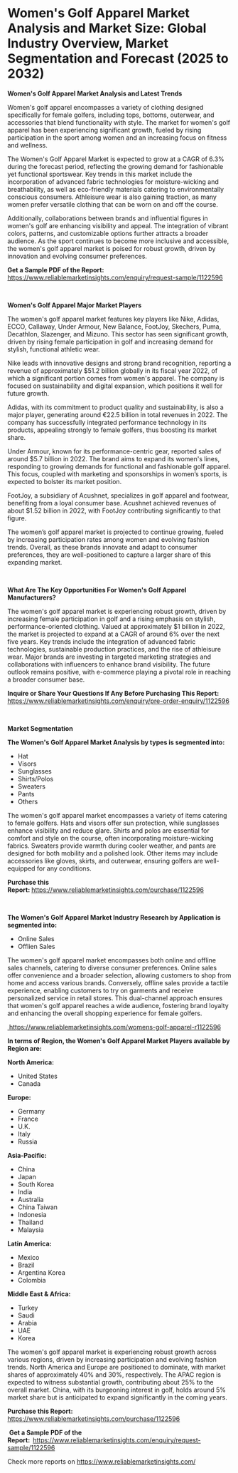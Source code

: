 <p><h1>Women's Golf Apparel Market Analysis and Market Size: Global Industry Overview, Market Segmentation and Forecast (2025 to 2032)</h1></p><p><strong>Women's Golf Apparel Market Analysis and Latest Trends</strong></p>
<p><p>Women's golf apparel encompasses a variety of clothing designed specifically for female golfers, including tops, bottoms, outerwear, and accessories that blend functionality with style. The market for women's golf apparel has been experiencing significant growth, fueled by rising participation in the sport among women and an increasing focus on fitness and wellness.</p><p>The Women's Golf Apparel Market is expected to grow at a CAGR of 6.3% during the forecast period, reflecting the growing demand for fashionable yet functional sportswear. Key trends in this market include the incorporation of advanced fabric technologies for moisture-wicking and breathability, as well as eco-friendly materials catering to environmentally conscious consumers. Athleisure wear is also gaining traction, as many women prefer versatile clothing that can be worn on and off the course.</p><p>Additionally, collaborations between brands and influential figures in women's golf are enhancing visibility and appeal. The integration of vibrant colors, patterns, and customizable options further attracts a broader audience. As the sport continues to become more inclusive and accessible, the women's golf apparel market is poised for robust growth, driven by innovation and evolving consumer preferences.</p></p>
<p><strong>Get a Sample PDF of the Report:&nbsp;</strong> <a href="https://www.reliablemarketinsights.com/enquiry/request-sample/1122596?utm_campaign=2214&utm_medium=2&utm_source=Github&utm_content=ia&utm_term=05042025&utm_id=womens-golf-apparel">https://www.reliablemarketinsights.com/enquiry/request-sample/1122596</a></p>
<p>&nbsp;</p>
<p><strong>Women's Golf Apparel Major Market Players</strong></p>
<p><p>The women's golf apparel market features key players like Nike, Adidas, ECCO, Callaway, Under Armour, New Balance, FootJoy, Skechers, Puma, Decathlon, Slazenger, and Mizuno. This sector has seen significant growth, driven by rising female participation in golf and increasing demand for stylish, functional athletic wear.</p><p>Nike leads with innovative designs and strong brand recognition, reporting a revenue of approximately $51.2 billion globally in its fiscal year 2022, of which a significant portion comes from women's apparel. The company is focused on sustainability and digital expansion, which positions it well for future growth.</p><p>Adidas, with its commitment to product quality and sustainability, is also a major player, generating around €22.5 billion in total revenues in 2022. The company has successfully integrated performance technology in its products, appealing strongly to female golfers, thus boosting its market share.</p><p>Under Armour, known for its performance-centric gear, reported sales of around $5.7 billion in 2022. The brand aims to expand its women's lines, responding to growing demands for functional and fashionable golf apparel. This focus, coupled with marketing and sponsorships in women’s sports, is expected to bolster its market position.</p><p>FootJoy, a subsidiary of Acushnet, specializes in golf apparel and footwear, benefiting from a loyal consumer base. Acushnet achieved revenues of about $1.52 billion in 2022, with FootJoy contributing significantly to that figure.</p><p>The women’s golf apparel market is projected to continue growing, fueled by increasing participation rates among women and evolving fashion trends. Overall, as these brands innovate and adapt to consumer preferences, they are well-positioned to capture a larger share of this expanding market.</p></p>
<p>&nbsp;</p>
<p><strong>What Are The Key Opportunities For Women's Golf Apparel Manufacturers?</strong></p>
<p><p>The women's golf apparel market is experiencing robust growth, driven by increasing female participation in golf and a rising emphasis on stylish, performance-oriented clothing. Valued at approximately $1 billion in 2022, the market is projected to expand at a CAGR of around 6% over the next five years. Key trends include the integration of advanced fabric technologies, sustainable production practices, and the rise of athleisure wear. Major brands are investing in targeted marketing strategies and collaborations with influencers to enhance brand visibility. The future outlook remains positive, with e-commerce playing a pivotal role in reaching a broader consumer base.</p></p>
<p><strong>Inquire or Share Your Questions If Any Before Purchasing This Report:</strong> <a href="https://www.reliablemarketinsights.com/enquiry/pre-order-enquiry/1122596?utm_campaign=2214&utm_medium=2&utm_source=Github&utm_content=ia&utm_term=05042025&utm_id=womens-golf-apparel">https://www.reliablemarketinsights.com/enquiry/pre-order-enquiry/1122596</a></p>
<p>&nbsp;</p>
<p><strong>Market Segmentation</strong></p>
<p><strong>The Women's Golf Apparel Market Analysis by types is segmented into:</strong></p>
<p><ul><li>Hat</li><li>Visors</li><li>Sunglasses</li><li>Shirts/Polos</li><li>Sweaters</li><li>Pants</li><li>Others</li></ul></p>
<p><p>The women's golf apparel market encompasses a variety of items catering to female golfers. Hats and visors offer sun protection, while sunglasses enhance visibility and reduce glare. Shirts and polos are essential for comfort and style on the course, often incorporating moisture-wicking fabrics. Sweaters provide warmth during cooler weather, and pants are designed for both mobility and a polished look. Other items may include accessories like gloves, skirts, and outerwear, ensuring golfers are well-equipped for any conditions.</p></p>
<p><strong>Purchase this Report:&nbsp;</strong><a href="https://www.reliablemarketinsights.com/purchase/1122596?utm_campaign=2214&utm_medium=2&utm_source=Github&utm_content=ia&utm_term=05042025&utm_id=womens-golf-apparel">https://www.reliablemarketinsights.com/purchase/1122596</a></p>
<p>&nbsp;</p>
<p><strong>The Women's Golf Apparel Market Industry Research by Application is segmented into:</strong></p>
<p><ul><li>Online Sales</li><li>Offlien Sales</li></ul></p>
<p><p>The women's golf apparel market encompasses both online and offline sales channels, catering to diverse consumer preferences. Online sales offer convenience and a broader selection, allowing customers to shop from home and access various brands. Conversely, offline sales provide a tactile experience, enabling customers to try on garments and receive personalized service in retail stores. This dual-channel approach ensures that women's golf apparel reaches a wide audience, fostering brand loyalty and enhancing the overall shopping experience for female golfers.</p></p>
<p><a href="https://www.reliablemarketinsights.com/womens-golf-apparel-r1122596?utm_campaign=2214&utm_medium=2&utm_source=Github&utm_content=ia&utm_term=05042025&utm_id=womens-golf-apparel">&nbsp;https://www.reliablemarketinsights.com/womens-golf-apparel-r1122596</a></p>
<p><strong>In terms of Region, the Women's Golf Apparel Market Players available by Region are:</strong></p>
<p>
    <p> <strong> North America: </strong>
        <ul>
            <li>United States</li>
            <li>Canada</li>
        </ul>
        </p> 
    <p> <strong> Europe: </strong>
        <ul>
            <li>Germany</li>
            <li>France</li>
            <li>U.K.</li>
            <li>Italy</li>
            <li>Russia</li>
        </ul>
        </p> 
    <p> <strong> Asia-Pacific: </strong>
        <ul>
            <li>China</li>
            <li>Japan</li>
            <li>South Korea</li>
            <li>India</li>
            <li>Australia</li>
            <li>China Taiwan</li>
            <li>Indonesia</li>
            <li>Thailand</li>
            <li>Malaysia</li>
        </ul>
        </p> 
    <p> <strong> Latin America: </strong>
        <ul>
            <li>Mexico</li>
            <li>Brazil</li>
            <li>Argentina Korea</li>
            <li>Colombia</li>
        </ul>
        </p> 
    <p> <strong> Middle East & Africa: </strong>
        <ul>
            <li>Turkey</li>
            <li>Saudi</li>
            <li>Arabia</li>
            <li>UAE</li>
            <li>Korea</li>
        </ul>
    </p>
    </p>
<p><p>The women's golf apparel market is experiencing robust growth across various regions, driven by increasing participation and evolving fashion trends. North America and Europe are positioned to dominate, with market shares of approximately 40% and 30%, respectively. The APAC region is expected to witness substantial growth, contributing about 25% to the overall market. China, with its burgeoning interest in golf, holds around 5% market share but is anticipated to expand significantly in the coming years.</p></p>
<p><strong>Purchase this Report: </strong><a href="https://www.reliablemarketinsights.com/purchase/1122596?utm_campaign=2214&utm_medium=2&utm_source=Github&utm_content=ia&utm_term=05042025&utm_id=womens-golf-apparel">https://www.reliablemarketinsights.com/purchase/1122596</a></p>
<p>&nbsp;<strong>Get a Sample PDF of the Report:&nbsp;&nbsp;</strong><a href="https://www.reliablemarketinsights.com/enquiry/request-sample/1122596?utm_campaign=2214&utm_medium=2&utm_source=Github&utm_content=ia&utm_term=05042025&utm_id=womens-golf-apparel">https://www.reliablemarketinsights.com/enquiry/request-sample/1122596</a></p>
<p><strong></strong></p>
<p>Check more reports on <a href="https://www.reliablemarketinsights.com/?utm_campaign=2214&utm_medium=2&utm_source=Github&utm_content=ia&utm_term=05042025&utm_id=womens-golf-apparel">https://www.reliablemarketinsights.com/</a></p>